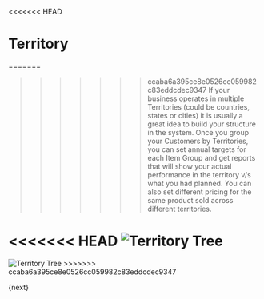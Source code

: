 <<<<<<< HEAD
# Territory

=======
>>>>>>> ccaba6a395ce8e0526cc059982c83eddcdec9347
If your business operates in multiple Territories (could be countries, states
or cities) it is usually a great idea to build your structure in the system.
Once you group your Customers by Territories, you can set annual targets for
each Item Group and get reports that will show your actual performance in the
territory v/s what you had planned.
You can also set different pricing for the same product sold across different territories.

<<<<<<< HEAD
<img class="screenshot" alt="Territory Tree" src="/docs/assets/img/crm/territory-tree.png">
=======
<img class="screenshot" alt="Territory Tree" src="{{docs_base_url}}/assets/img/crm/territory-tree.png">
>>>>>>> ccaba6a395ce8e0526cc059982c83eddcdec9347

{next}